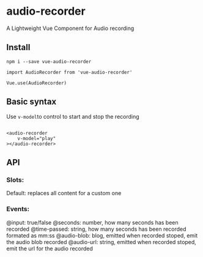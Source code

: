 
# audio-recorder

A Lightweight Vue Component for Audio recording

  
## Install

```
npm i --save vue-audio-recorder

import AudioRecorder from 'vue-audio-recorder'

Vue.use(AudioRecorder)

```

## Basic syntax
Use `v-model`to control to start and stop the recording
```

<audio-recorder
	v-model="play"
></audio-recorder>

```
## API
### Slots:
Default: replaces all content for a custom one
### Events:
@input: true/false
@seconds: number, how many seconds has been recorded
@time-passed: string, how many seconds has been recorded formated as mm:ss
@audio-blob: blog, emitted when recorded stoped, emit the audio blob recorded
@audio-url: string, emitted when recorded stoped, emit the url for the audio recorded